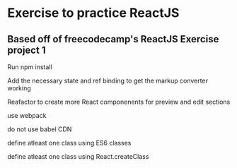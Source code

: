 # Exercise to practice ReactJS

## Based off of freecodecamp's ReactJS Exercise project 1

Run npm install

Add the necessary state and ref binding to get the markup converter working

Reafactor to create more React componenents for preview and edit sections

use webpack

do not use babel CDN
  
define atleast one class using ES6 classes
  
define atleast one class using React.createClass
